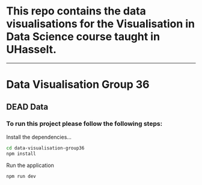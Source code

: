 # This repo contains the data visualisations for the Visualisation in Data Science course taught in UHasselt.
---

# Data Visualisation Group 36
## DEAD Data


### To run this project please follow the following steps:

Install the dependencies...

```bash
cd data-visualisation-group36
npm install
```

Run the application

```bash
npm run dev
```
